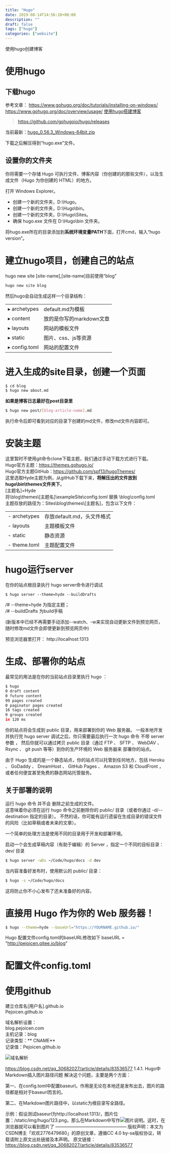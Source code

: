 ```yaml
---
title: "Hugo"
date: 2019-08-14T14:56:10+08:00
description: ""
draft: false
tags: ["hugo"]
categories: ["website"]
---
```


使用hugo创建博客
<!--more-->
# 使用hugo

## 下载hugo

参考文章：
https://www.gohugo.org/doc/tutorials/installing-on-windows/
https://www.gohugo.org/doc/overview/usage/
[使用hugo搭建博客](https://www.gohugo.org/post/coderzh-hugo/)

>https://github.com/gohugoio/hugo/releases

当前最新：[hugo_0.56.3_Windows-64bit.zip](https://github-production-release-asset-2e65be.s3.amazonaws.com/11180687/55152100-b3a3-11e9-93b3-7757a4550f5c?X-Amz-Algorithm=AWS4-HMAC-SHA256&X-Amz-Credential=AKIAIWNJYAX4CSVEH53A%2F20190814%2Fus-east-1%2Fs3%2Faws4_request&X-Amz-Date=20190814T021625Z&X-Amz-Expires=300&X-Amz-Signature=c2cb84a6c1041e3e918adcf5b522033536b95ac142f4983785687aab2c64dfa2&X-Amz-SignedHeaders=host&actor_id=0&response-content-disposition=attachment%3B%20filename%3Dhugo_0.56.3_Windows-64bit.zip&response-content-type=application%2Foctet-stream)

下载之后解压得到“hugo.exe”文件。  


## 设置你的文件夹
你将需要一个存储 Hugo 可执行文件、博客内容（你创建的的那些文件），以及生成文件（Hugo 为你创建的 HTML）的地方。

打开 Windows Explorer。  
* 创建一个新的文件夹，D:\Hugo。      
* 创建一个新的文件夹，D:\Hugo\bin。  
* 创建一个新的文件夹，D:\Hugo\Sites。
* 确保 hugo.exe 文件在 D:\Hugo\bin 文件夹。

将hugo.exe所在的目录添加到**系统环境变量PATH**下面，打开cmd，输入“hugo version”。  


# 建立hugo项目，创建自己的站点
 hugo new site [site-name],[site-name]目前使用“blog”
```bash
hugo new site blog
```
然后hugo会自动生成这样一个目录结构：  

|||
|---------------|-----------------------------|
| ▸ archetypes  |default.md为模板             |
| ▸ content     |放的是你写的markdown文章     |
| ▸ layouts     |网站的模板文件               |
| ▸ static      |图片、css、js等资源          |
| ▸ config.toml |网站的配置文件               |

# 进入生成的site目录，创建一个页面
```bash
$ cd blog
$ hugo new about.md
```
**如果是博客日志最好在post目录里**
```bash
$ hugo new post/[blog-article-name].md
```
执行命令后即可看到对应的目录下创建的md文件，修改md文件内容即可。



# 安装主题
这里暂时不使用git命令clone下载主题，我们通过手动下载方式进行下载。  
Hugo官方主题：https://themes.gohugo.io/  
Hugo官方主题GitHub：https://github.com/spf13/hugoThemes/  
这里选取Hyde主题为例，从gitHub下载下来，**将解压出的文件放到hugo\\bin\\themes文件夹下**。  
[主题名]=Hyde  
将\blog\themes\\[主题名]\exampleSite\config.toml 替换 \blog\config.toml  
主题存放的路径为：Sites\blog\themes\\[主题名]，包含以下文件：  

|||
|---------------|--------------------------|
|- archetypes   |存放default.md，头文件格式|
|- layouts      |主题模板文件     |
|- static       |静态资源         |
|- theme.toml   |主题配置文件     |



# hugo运行server
在你的站点根目录执行 hugo server命令进行调试
```bash：  
$ hugo server --theme=hyde --buildDrafts  
```
/# --theme=hyde 为指定主题；  
/# --buildDrafts 为build手稿

(新版本中已经不再需要手动添加--watch、-w来实现自动更新文件到预览网页，随时修改md文件会即使更新到预览网页中)

预览浏览器里打开： http://localhost:1313

# 生成、部署你的站点  
最常见的用法是在你的当前站点目录里执行 hugo ：
```bash
$ hugo
0 draft content
0 future content
99 pages created
0 paginator pages created
16 tags created
0 groups created
in 120 ms
```
你的站点将会生成到 public 目录，用来部署到你的 Web 服务器。
一般本地开发并执行完 hugo server 调试之后，你只需要最后执行一次 hugo 命令 不带 server 参数 ，
然后你就可以通过拷贝 public 目录（通过 FTP 、 SFTP 、 WebDAV 、 Rsync 、 git push 等等）到你的生产环境的 Web 服务器来 部署你的站点。

由于 Hugo 生成的是一个静态站点，你的站点可以托管到任何地方，包括 Heroku 、 GoDaddy 、 DreamHost 、 GitHub Pages 、 Amazon S3 和 CloudFront ， 或者任何便宜甚至免费的静态网站托管服务。

## 关于部署的说明

运行 hugo 命令 并不会 删除之前生成的文件。   
这意味着你必须在运行 hugo 命令之前删除你的 public/ 目录（或者你通过 -d/--destination 指定的目录）。 不然的话，你可能有运行遗留在生成目录的错误文件的风险（比如草稿或者未来的文章）。

一个简单的处理方法是使用不同的目录用于开发和部署环境。

启动一个会生成草稿内容（有助于编辑）的 Server ，指定一个不同的目标目录： dev/ 目录
```bash
$ hugo server -wDs ~/Code/hugo/docs -d dev
```
当内容准备好发布时，使用默认的 public/ 目录：
```bash
$ hugo -s ~/Code/hugo/docs
```
这将防止你不小心发布了还未准备好的内容。

# 直接用 Hugo 作为你的 Web 服务器！
```bash
$ hugo --theme=hyde --baseUrl="https://YOURNAME.github.io/"
```
Hugo 配置文件config.toml的baseURL修改如下
baseURL = "http://pejoicen.gitee.io/blog"

# 配置文件config.toml


# 使用github

建立仓库名[用户名].github.io  
Pejoicen.github.io  

域名解析设置：  
blog.pejoicen.com  
主机记录：blog  
记录类型：** CNAME**  
记录值：Pejoicen.github.io  


![域名解析](\hugo\Snipaste_2019-08-19_23-20-45.png)



https://blog.csdn.net/qq_30682027/article/details/83536577
1.4.1. Hugo中Markdown插入图片路径问题
解决这个问题，主要是两个方面：

第一、在config.toml中配置baseurl。作用是无论在本地还是发布出去，图片的路径都是相对于baseurl而言的。

第二、在Markdown图片路径中，以static为根目录写全路径。

示例：假设测试baseurl为http://localhost:1313/，图片位置：/static/img/hugo/123.png，那么在Markdown中写作![图片说明](/img/hugo/123.png)。这时，在浏览器就可以看到图片了
 ———————————————— 
版权声明：本文为CSDN博主「欢欢2776479680」的原创文章，遵循CC 4.0 by-sa版权协议，转载请附上原文出处链接及本声明。
原文链接：https://blog.csdn.net/qq_30682027/article/details/83536577